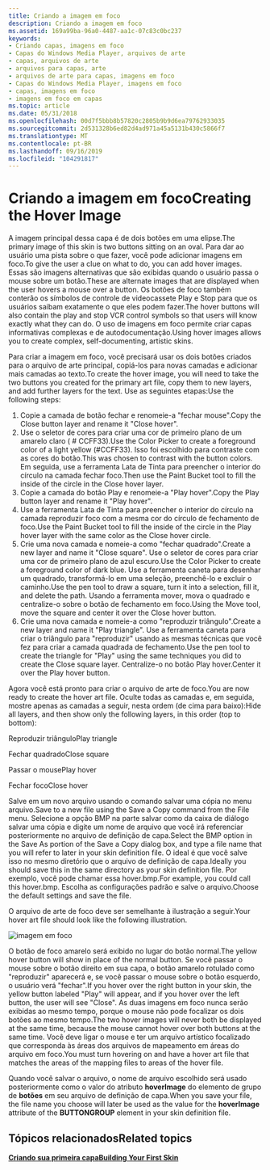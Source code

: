 ```yaml
---
title: Criando a imagem em foco
description: Criando a imagem em foco
ms.assetid: 169a99ba-96a0-4487-aa1c-07c83c0bc237
keywords:
- Criando capas, imagens em foco
- Capas do Windows Media Player, arquivos de arte
- capas, arquivos de arte
- arquivos para capas, arte
- arquivos de arte para capas, imagens em foco
- Capas do Windows Media Player, imagens em foco
- capas, imagens em foco
- imagens em foco em capas
ms.topic: article
ms.date: 05/31/2018
ms.openlocfilehash: 00d7f5bbb8b57820c2805b9b9d6ea79762933035
ms.sourcegitcommit: 2d531328b6ed82d4ad971a45a5131b430c5866f7
ms.translationtype: MT
ms.contentlocale: pt-BR
ms.lasthandoff: 09/16/2019
ms.locfileid: "104291817"
---
```

# <a name="creating-the-hover-image"></a><span data-ttu-id="a6d06-111">Criando a imagem em foco</span><span class="sxs-lookup"><span data-stu-id="a6d06-111">Creating the Hover Image</span></span>

<span data-ttu-id="a6d06-112">A imagem principal dessa capa é de dois botões em uma elipse.</span><span class="sxs-lookup"><span data-stu-id="a6d06-112">The primary image of this skin is two buttons sitting on an oval.</span></span> <span data-ttu-id="a6d06-113">Para dar ao usuário uma pista sobre o que fazer, você pode adicionar imagens em foco.</span><span class="sxs-lookup"><span data-stu-id="a6d06-113">To give the user a clue on what to do, you can add hover images.</span></span> <span data-ttu-id="a6d06-114">Essas são imagens alternativas que são exibidas quando o usuário passa o mouse sobre um botão.</span><span class="sxs-lookup"><span data-stu-id="a6d06-114">These are alternate images that are displayed when the user hovers a mouse over a button.</span></span> <span data-ttu-id="a6d06-115">Os botões de foco também conterão os símbolos de controle de videocassete Play e Stop para que os usuários saibam exatamente o que eles podem fazer.</span><span class="sxs-lookup"><span data-stu-id="a6d06-115">The hover buttons will also contain the play and stop VCR control symbols so that users will know exactly what they can do.</span></span> <span data-ttu-id="a6d06-116">O uso de imagens em foco permite criar capas informativas complexas e de autodocumentação.</span><span class="sxs-lookup"><span data-stu-id="a6d06-116">Using hover images allows you to create complex, self-documenting, artistic skins.</span></span>

<span data-ttu-id="a6d06-117">Para criar a imagem em foco, você precisará usar os dois botões criados para o arquivo de arte principal, copiá-los para novas camadas e adicionar mais camadas ao texto.</span><span class="sxs-lookup"><span data-stu-id="a6d06-117">To create the hover image, you will need to take the two buttons you created for the primary art file, copy them to new layers, and add further layers for the text.</span></span> <span data-ttu-id="a6d06-118">Use as seguintes etapas:</span><span class="sxs-lookup"><span data-stu-id="a6d06-118">Use the following steps:</span></span>

1.  <span data-ttu-id="a6d06-119">Copie a camada de botão fechar e renomeie-a "fechar mouse".</span><span class="sxs-lookup"><span data-stu-id="a6d06-119">Copy the Close button layer and rename it "Close hover".</span></span>
2.  <span data-ttu-id="a6d06-120">Use o seletor de cores para criar uma cor de primeiro plano de um amarelo claro ( \# CCFF33).</span><span class="sxs-lookup"><span data-stu-id="a6d06-120">Use the Color Picker to create a foreground color of a light yellow (\#CCFF33).</span></span> <span data-ttu-id="a6d06-121">Isso foi escolhido para contraste com as cores do botão.</span><span class="sxs-lookup"><span data-stu-id="a6d06-121">This was chosen to contrast with the button colors.</span></span> <span data-ttu-id="a6d06-122">Em seguida, use a ferramenta Lata de Tinta para preencher o interior do círculo na camada fechar foco.</span><span class="sxs-lookup"><span data-stu-id="a6d06-122">Then use the Paint Bucket tool to fill the inside of the circle in the Close hover layer.</span></span>
3.  <span data-ttu-id="a6d06-123">Copie a camada do botão Play e renomeie-a "Play hover".</span><span class="sxs-lookup"><span data-stu-id="a6d06-123">Copy the Play button layer and rename it "Play hover".</span></span>
4.  <span data-ttu-id="a6d06-124">Use a ferramenta Lata de Tinta para preencher o interior do círculo na camada reproduzir foco com a mesma cor do círculo de fechamento de foco.</span><span class="sxs-lookup"><span data-stu-id="a6d06-124">Use the Paint Bucket tool to fill the inside of the circle in the Play hover layer with the same color as the Close hover circle.</span></span>
5.  <span data-ttu-id="a6d06-125">Crie uma nova camada e nomeie-a como "fechar quadrado".</span><span class="sxs-lookup"><span data-stu-id="a6d06-125">Create a new layer and name it "Close square".</span></span> <span data-ttu-id="a6d06-126">Use o seletor de cores para criar uma cor de primeiro plano de azul escuro.</span><span class="sxs-lookup"><span data-stu-id="a6d06-126">Use the Color Picker to create a foreground color of dark blue.</span></span> <span data-ttu-id="a6d06-127">Use a ferramenta caneta para desenhar um quadrado, transformá-lo em uma seleção, preenchê-lo e excluir o caminho.</span><span class="sxs-lookup"><span data-stu-id="a6d06-127">Use the pen tool to draw a square, turn it into a selection, fill it, and delete the path.</span></span> <span data-ttu-id="a6d06-128">Usando a ferramenta mover, mova o quadrado e centralize-o sobre o botão de fechamento em foco.</span><span class="sxs-lookup"><span data-stu-id="a6d06-128">Using the Move tool, move the square and center it over the Close hover button.</span></span>
6.  <span data-ttu-id="a6d06-129">Crie uma nova camada e nomeie-a como "reproduzir triângulo".</span><span class="sxs-lookup"><span data-stu-id="a6d06-129">Create a new layer and name it "Play triangle".</span></span> <span data-ttu-id="a6d06-130">Use a ferramenta caneta para criar o triângulo para "reproduzir" usando as mesmas técnicas que você fez para criar a camada quadrada de fechamento.</span><span class="sxs-lookup"><span data-stu-id="a6d06-130">Use the pen tool to create the triangle for "Play" using the same techniques you did to create the Close square layer.</span></span> <span data-ttu-id="a6d06-131">Centralize-o no botão Play hover.</span><span class="sxs-lookup"><span data-stu-id="a6d06-131">Center it over the Play hover button.</span></span>

<span data-ttu-id="a6d06-132">Agora você está pronto para criar o arquivo de arte de foco.</span><span class="sxs-lookup"><span data-stu-id="a6d06-132">You are now ready to create the hover art file.</span></span> <span data-ttu-id="a6d06-133">Oculte todas as camadas e, em seguida, mostre apenas as camadas a seguir, nesta ordem (de cima para baixo):</span><span class="sxs-lookup"><span data-stu-id="a6d06-133">Hide all layers, and then show only the following layers, in this order (top to bottom):</span></span>

<span data-ttu-id="a6d06-134">Reproduzir triângulo</span><span class="sxs-lookup"><span data-stu-id="a6d06-134">Play triangle</span></span>

<span data-ttu-id="a6d06-135">Fechar quadrado</span><span class="sxs-lookup"><span data-stu-id="a6d06-135">Close square</span></span>

<span data-ttu-id="a6d06-136">Passar o mouse</span><span class="sxs-lookup"><span data-stu-id="a6d06-136">Play hover</span></span>

<span data-ttu-id="a6d06-137">Fechar foco</span><span class="sxs-lookup"><span data-stu-id="a6d06-137">Close hover</span></span>

<span data-ttu-id="a6d06-138">Salve em um novo arquivo usando o comando salvar uma cópia no menu arquivo.</span><span class="sxs-lookup"><span data-stu-id="a6d06-138">Save to a new file using the Save a Copy command from the File menu.</span></span> <span data-ttu-id="a6d06-139">Selecione a opção BMP na parte salvar como da caixa de diálogo salvar uma cópia e digite um nome de arquivo que você irá referenciar posteriormente no arquivo de definição de capa.</span><span class="sxs-lookup"><span data-stu-id="a6d06-139">Select the BMP option in the Save As portion of the Save a Copy dialog box, and type a file name that you will refer to later in your skin definition file.</span></span> <span data-ttu-id="a6d06-140">O ideal é que você salve isso no mesmo diretório que o arquivo de definição de capa.</span><span class="sxs-lookup"><span data-stu-id="a6d06-140">Ideally you should save this in the same directory as your skin definition file.</span></span> <span data-ttu-id="a6d06-141">Por exemplo, você pode chamar essa hover.bmp.</span><span class="sxs-lookup"><span data-stu-id="a6d06-141">For example, you could call this hover.bmp.</span></span> <span data-ttu-id="a6d06-142">Escolha as configurações padrão e salve o arquivo.</span><span class="sxs-lookup"><span data-stu-id="a6d06-142">Choose the default settings and save the file.</span></span>

<span data-ttu-id="a6d06-143">O arquivo de arte de foco deve ser semelhante à ilustração a seguir.</span><span class="sxs-lookup"><span data-stu-id="a6d06-143">Your hover art file should look like the following illustration.</span></span>

![imagem em foco](images/absam01h.png)

<span data-ttu-id="a6d06-145">O botão de foco amarelo será exibido no lugar do botão normal.</span><span class="sxs-lookup"><span data-stu-id="a6d06-145">The yellow hover button will show in place of the normal button.</span></span> <span data-ttu-id="a6d06-146">Se você passar o mouse sobre o botão direito em sua capa, o botão amarelo rotulado como "reproduzir" aparecerá e, se você passar o mouse sobre o botão esquerdo, o usuário verá "fechar".</span><span class="sxs-lookup"><span data-stu-id="a6d06-146">If you hover over the right button in your skin, the yellow button labeled "Play" will appear, and if you hover over the left button, the user will see "Close".</span></span> <span data-ttu-id="a6d06-147">As duas imagens em foco nunca serão exibidas ao mesmo tempo, porque o mouse não pode focalizar os dois botões ao mesmo tempo.</span><span class="sxs-lookup"><span data-stu-id="a6d06-147">The two hover images will never both be displayed at the same time, because the mouse cannot hover over both buttons at the same time.</span></span> <span data-ttu-id="a6d06-148">Você deve ligar o mouse e ter um arquivo artístico focalizado que corresponda às áreas dos arquivos de mapeamento em áreas do arquivo em foco.</span><span class="sxs-lookup"><span data-stu-id="a6d06-148">You must turn hovering on and have a hover art file that matches the areas of the mapping files to areas of the hover file.</span></span>

<span data-ttu-id="a6d06-149">Quando você salvar o arquivo, o nome de arquivo escolhido será usado posteriormente como o valor do atributo **hoverImage** do elemento de grupo de **botões** em seu arquivo de definição de capa.</span><span class="sxs-lookup"><span data-stu-id="a6d06-149">When you save your file, the file name you choose will later be used as the value for the **hoverImage** attribute of the **BUTTONGROUP** element in your skin definition file.</span></span>

## <a name="related-topics"></a><span data-ttu-id="a6d06-150">Tópicos relacionados</span><span class="sxs-lookup"><span data-stu-id="a6d06-150">Related topics</span></span>

<dl> <dt>

[<span data-ttu-id="a6d06-151">**Criando sua primeira capa**</span><span class="sxs-lookup"><span data-stu-id="a6d06-151">**Building Your First Skin**</span></span>](building-your-first-skin.md)
</dt> </dl>

 

 




